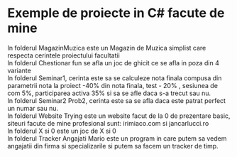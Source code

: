# Exemple de proiecte in C# facute de mine
In folderul MagazinMuzica este un Magazin de Muzica simplist care respecta cerintele proiectului facultatii<br/>
In folderul Chestionar fun se afla un joc de ghicit ce se afla in poza din 4 variante<br/>
In folderul Seminar1, cerinta este sa se calculeze nota finala compusa din parametrii nota la proiect -40% din nota finala, test - 20% , sesiunea de com 5%, participarea activa 35% si sa se afle daca s-a trecut sau nu.<br/>
In folderul Seminar2 Prob2, cerinta este sa se afla daca este patrat perfect un numar sau nu.<br/>
In folderul Website Trying este un website facut de la 0 de prezentare basic, siteuri facute de mine profesional sunt: irimiaco.com si jancarlucci.ro<br/>
In folderul X si 0 este un joc de X si 0<br/>
In folderul Tracker Angajati Mario este un program in care putem sa vedem angajatii din firma si specializarile si putem sa facem un tracker de timp.<br/>
